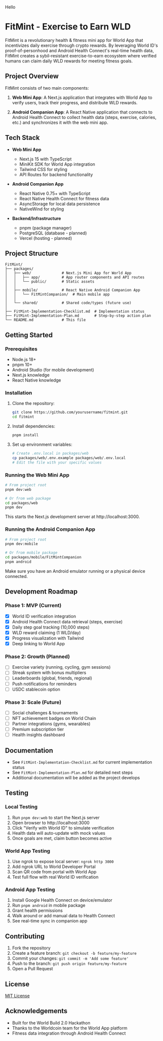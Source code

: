 Hello

# FitMint - Exercise to Earn WLD

FitMint is a revolutionary health & fitness mini app for World App that incentivizes daily exercise through crypto rewards. By leveraging World ID's proof-of-personhood and Android Health Connect's real-time health data, FitMint creates a sybil-resistant exercise-to-earn ecosystem where verified humans can claim daily WLD rewards for meeting fitness goals.

## Project Overview

FitMint consists of two main components:

1. **Web Mini App**: A Next.js application that integrates with World App to verify users, track their progress, and distribute WLD rewards.

2. **Android Companion App**: A React Native application that connects to Android Health Connect to collect health data (steps, exercise, calories, etc.) and synchronizes it with the web mini app.

## Tech Stack

- **Web Mini App**
  - Next.js 15 with TypeScript
  - MiniKit SDK for World App integration
  - Tailwind CSS for styling
  - API Routes for backend functionality

- **Android Companion App**
  - React Native 0.75+ with TypeScript
  - React Native Health Connect for fitness data
  - AsyncStorage for local data persistence
  - NativeWind for styling

- **Backend/Infrastructure**
  - pnpm (package manager)
  - PostgreSQL (database - planned)
  - Vercel (hosting - planned)

## Project Structure

```
FitMint/
├── packages/
│   ├── web/              # Next.js Mini App for World App
│   │   ├── app/          # App router components and API routes
│   │   └── public/       # Static assets
│   │
│   ├── mobile/           # React Native Android Companion App
│   │   └── FitMintCompanion/  # Main mobile app
│   │
│   └── shared/           # Shared code/types (future use)
│
├── FitMint-Implementation-Checklist.md  # Implementation status
├── FitMint-Implementation-Plan.md       # Step-by-step action plan
└── README.md             # This file
```

## Getting Started

### Prerequisites

- Node.js 18+
- pnpm 10+
- Android Studio (for mobile development)
- Next.js knowledge
- React Native knowledge

### Installation

1. Clone the repository:
   ```bash
   git clone https://github.com/yourusername/fitmint.git
   cd fitmint
   ```

2. Install dependencies:
   ```bash
   pnpm install
   ```

3. Set up environment variables:
   ```bash
   # Create .env.local in packages/web
   cp packages/web/.env.example packages/web/.env.local
   # Edit the file with your specific values
   ```

### Running the Web Mini App

```bash
# From project root
pnpm dev:web

# Or from web package
cd packages/web
pnpm dev
```

This starts the Next.js development server at http://localhost:3000.

### Running the Android Companion App

```bash
# From project root
pnpm dev:mobile

# Or from mobile package
cd packages/mobile/FitMintCompanion
pnpm android
```

Make sure you have an Android emulator running or a physical device connected.

## Development Roadmap

### Phase 1: MVP (Current)
- [x] World ID verification integration
- [x] Android Health Connect data retrieval (steps, exercise)
- [x] Daily step goal tracking (10,000 steps)
- [x] WLD reward claiming (1 WLD/day)
- [x] Progress visualization with Tailwind
- [x] Deep linking to World App

### Phase 2: Growth (Planned)
- [ ] Exercise variety (running, cycling, gym sessions)
- [ ] Streak system with bonus multipliers
- [ ] Leaderboards (global, friends, regional)
- [ ] Push notifications for reminders
- [ ] USDC stablecoin option

### Phase 3: Scale (Future)
- [ ] Social challenges & tournaments
- [ ] NFT achievement badges on World Chain
- [ ] Partner integrations (gyms, wearables)
- [ ] Premium subscription tier
- [ ] Health insights dashboard

## Documentation

- See `FitMint-Implementation-Checklist.md` for current implementation status
- See `FitMint-Implementation-Plan.md` for detailed next steps
- Additional documentation will be added as the project develops

## Testing

### Local Testing
1. Run `pnpm dev:web` to start the Next.js server
2. Open browser to http://localhost:3000
3. Click "Verify with World ID" to simulate verification
4. Health data will auto-update with mock values
5. Once goals are met, claim button becomes active

### World App Testing
1. Use ngrok to expose local server: `ngrok http 3000`
2. Add ngrok URL to World Developer Portal
3. Scan QR code from portal with World App
4. Test full flow with real World ID verification

### Android App Testing
1. Install Google Health Connect on device/emulator
2. Run `pnpm android` in mobile package
3. Grant health permissions
4. Walk around or add manual data to Health Connect
5. See real-time sync in companion app

## Contributing

1. Fork the repository
2. Create a feature branch: `git checkout -b feature/my-feature`
3. Commit your changes: `git commit -m 'Add some feature'`
4. Push to the branch: `git push origin feature/my-feature`
5. Open a Pull Request

## License

[MIT License](LICENSE)

## Acknowledgements

- Built for the World Build 2.0 Hackathon
- Thanks to the Worldcoin team for the World App platform
- Fitness data integration through Android Health Connect
